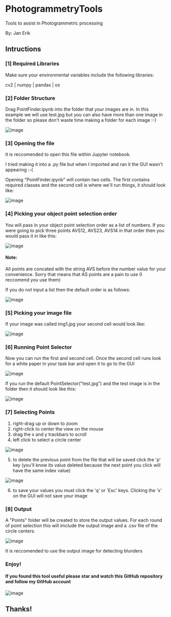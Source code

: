 # PhotogrammetryTools
Tools to assist in Photogrammetric processing

By: Jan Erik

## Intructions

### [1] Required Libraries
Make sure your environmental variables include the following libraries:

cv2 | numpy | pandas | os

### [2] Folder Structure
Drag PointFinder.ipynb into the folder that your images are in. In this example we will use test.jpg but you can also have more than one image in the folder so please don't waste time making a folder for each image :-)

![image](https://user-images.githubusercontent.com/60162470/138387158-3c6b90e3-c5e4-44d3-b277-b81091f34b83.png)

### [3] Opening the file
It is reccomended to open this file within Jupyter notebook. 

I tried making it into a .py file but when I imported and ran it the GUI wasn't appearing :-(

Opening "PointFinder.ipynb" will contain two cells. The first contains required classes and the second cell is where we'll run things, it should look like:

![image](https://user-images.githubusercontent.com/60162470/138386334-8cb3e980-47f6-4742-aee0-4e58d4fae98a.png)

### [4] Picking your object point selection order
You will pass in your object point selection order as a list of numbers. If you were going to pick three points AVS12, AVS23, AVS14 in that order then you would pass it in like this:

![image](https://user-images.githubusercontent.com/60162470/138386680-0a84a5b4-7347-4ebe-a926-64fac71522fc.png)

#### Note: 
All points are concated with the string AVS before the number value for your convenience. Sorry that means that AS points are a pain to use (I reccomend you use them)

If you do not input a list then the default order is as follows:

![image](https://user-images.githubusercontent.com/60162470/138387930-02c77963-490d-4d2b-b0ee-f7ace3ed10d5.png)

### [5] Picking your image file
If your image was called img1.jpg your second cell would look like:

![image](https://user-images.githubusercontent.com/60162470/138387457-0d0644ee-adca-4289-8b1c-a410394eda10.png)

### [6] Running Point Selector
Now you can run the first and second cell. Once the second cell runs look for a white paper in your task bar and open it to go to the GUI

![image](https://user-images.githubusercontent.com/60162470/138388060-76dd92a2-7a52-46f8-a283-4eafc3eae5e3.png)

If you run the default PointSelector("test.jpg") and the test image is in the folder then it should look like this:

![image](https://user-images.githubusercontent.com/60162470/138388155-38ef0553-80f8-4220-8eb5-4a2c5b17c214.png)

### [7] Selecting Points
1. right-drag up or down to zoom
2. right-click to center the view on the mouse
3. drag the x and y trackbars to scroll
4. left click to select a circle center

![image](https://user-images.githubusercontent.com/60162470/138388537-dd93f5e3-db50-4a92-bc99-301d1e89ac6e.png)

5. to delete the previous point from the file that will be saved click the 'p' key (you'll know its value deleted because the next point you click will have the same index value)

![image](https://user-images.githubusercontent.com/60162470/138388648-e4ae72e3-9d51-4921-bbba-56fdc191e7d4.png)

6. to save your values you must click the 'q' or 'Esc' keys. Clicking the 'x' on the GUI will not save your image

### [8] Output
A "Points" folder will be created to store the output values. For each round of point selection this will imclude the output image and a .csv file of the circle centers.

![image](https://user-images.githubusercontent.com/60162470/138388819-0cbda6eb-2b02-4811-ab29-e69372525f7c.png)

It is reccomended to use the output image for detecting blunders

### Enjoy!
#### If you found this tool useful please star and watch this GitHub repository and follow my GitHub account

![image](https://user-images.githubusercontent.com/60162470/138389077-44635185-c5ad-46cd-a514-a827378889be.png)

## Thanks!


